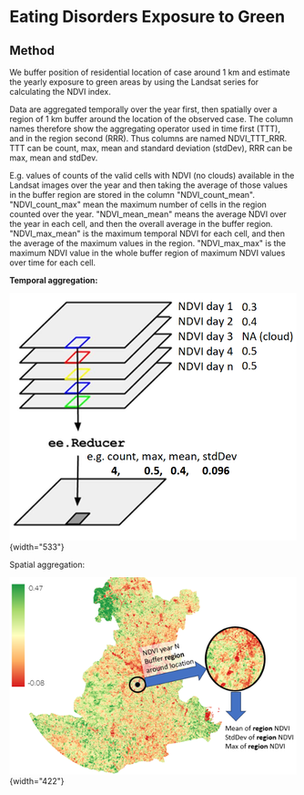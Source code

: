 # Eating Disorders Exposure to Green

## Method

We buffer position of residential location of case around 1 km and estimate the yearly exposure to green areas by using the Landsat series for calculating the NDVI index.

Data are aggregated temporally over the year first, then spatially over a region of 1 km buffer around the location of the observed case. The column names therefore show the aggregating operator used in time first (TTT), and in the region second (RRR). Thus columns are named NDVI_TTT_RRR. TTT can be count, max, mean and standard deviation (stdDev), RRR can be max, mean and stdDev.

E.g. values of counts of the valid cells with NDVI (no clouds) available in the Landsat images over the year and then taking the average of those values in the buffer region are stored in the column "NDVI_count_mean". "NDVI_count_max" mean the maximum number of cells in the region counted over the year. "NDVI_mean_mean" means the average NDVI over the year in each cell, and then the overall average in the buffer region. "NDVI_max_mean" is the maximum temporal NDVI for each cell, and then the average of the maximum values in the region. "NDVI_max_max" is the maximum NDVI value in the whole buffer region of maximum NDVI values over time for each cell.

**Temporal aggregation:**

![](images/clipboard-3103987508.png){width="533"}

Spatial aggregation:

![](images/clipboard-2439958054.png){width="422"}
